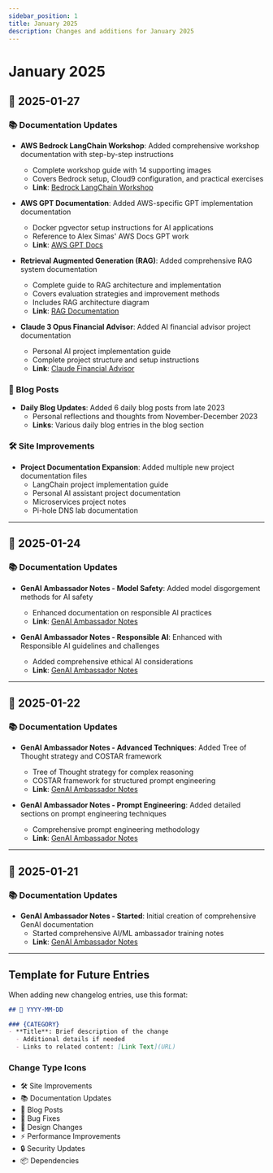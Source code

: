 ```yaml
---
sidebar_position: 1
title: January 2025
description: Changes and additions for January 2025
---
```


# January 2025

## 📅 2025-01-27

### 📚 Documentation Updates

- **AWS Bedrock LangChain Workshop**: Added comprehensive workshop documentation with step-by-step instructions
  - Complete workshop guide with 14 supporting images
  - Covers Bedrock setup, Cloud9 configuration, and practical exercises
  - **Link**: [Bedrock LangChain Workshop](/docs/engineer/AI/BedrockLangChainWorkshop1)

- **AWS GPT Documentation**: Added AWS-specific GPT implementation documentation
  - Docker pgvector setup instructions for AI applications
  - Reference to Alex Simas' AWS Docs GPT work
  - **Link**: [AWS GPT Docs](/docs/engineer/AI/AWSGPT)

- **Retrieval Augmented Generation (RAG)**: Added comprehensive RAG system documentation
  - Complete guide to RAG architecture and implementation
  - Covers evaluation strategies and improvement methods
  - Includes RAG architecture diagram
  - **Link**: [RAG Documentation](/docs/engineer/AI/RetrievalAugmentedGeneration)

- **Claude 3 Opus Financial Advisor**: Added AI financial advisor project documentation
  - Personal AI project implementation guide
  - Complete project structure and setup instructions
  - **Link**: [Claude Financial Advisor](/docs/engineer/AI/Claude3OpusFinancialAdvisor)

### 📝 Blog Posts

- **Daily Blog Updates**: Added 6 daily blog posts from late 2023
  - Personal reflections and thoughts from November-December 2023
  - **Links**: Various daily blog entries in the blog section

### 🛠️ Site Improvements

- **Project Documentation Expansion**: Added multiple new project documentation files
  - LangChain project implementation guide
  - Personal AI assistant project documentation
  - Microservices project notes
  - Pi-hole DNS lab documentation

---

## 📅 2025-01-24

### 📚 Documentation Updates

- **GenAI Ambassador Notes - Model Safety**: Added model disgorgement methods for AI safety
  - Enhanced documentation on responsible AI practices
  - **Link**: [GenAI Ambassador Notes](/docs/engineer/AI/GenAIAmbassadorNotes)

- **GenAI Ambassador Notes - Responsible AI**: Enhanced with Responsible AI guidelines and challenges
  - Added comprehensive ethical AI considerations
  - **Link**: [GenAI Ambassador Notes](/docs/engineer/AI/GenAIAmbassadorNotes)

---

## 📅 2025-01-22

### 📚 Documentation Updates

- **GenAI Ambassador Notes - Advanced Techniques**: Added Tree of Thought strategy and COSTAR framework
  - Tree of Thought strategy for complex reasoning
  - COSTAR framework for structured prompt engineering
  - **Link**: [GenAI Ambassador Notes](/docs/engineer/AI/GenAIAmbassadorNotes)

- **GenAI Ambassador Notes - Prompt Engineering**: Added detailed sections on prompt engineering techniques
  - Comprehensive prompt engineering methodology
  - **Link**: [GenAI Ambassador Notes](/docs/engineer/AI/GenAIAmbassadorNotes)

---

## 📅 2025-01-21

### 📚 Documentation Updates

- **GenAI Ambassador Notes - Started**: Initial creation of comprehensive GenAI documentation
  - Started comprehensive AI/ML ambassador training notes
  - **Link**: [GenAI Ambassador Notes](/docs/engineer/AI/GenAIAmbassadorNotes)

---

## Template for Future Entries

When adding new changelog entries, use this format:

```markdown
## 📅 YYYY-MM-DD

### {CATEGORY}
- **Title**: Brief description of the change
  - Additional details if needed
  - Links to related content: [Link Text](URL)
```

### Change Type Icons

- 🛠️ Site Improvements
- 📚 Documentation Updates
- 📝 Blog Posts
- 🔧 Bug Fixes
- 🎨 Design Changes
- ⚡ Performance Improvements
- 🔒 Security Updates
- 📦 Dependencies
